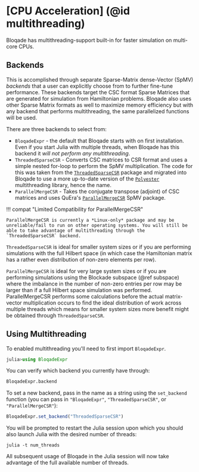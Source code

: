 # [CPU Acceleration] (@id multithreading)

Bloqade has multithreading-support built-in for faster simulation on multi-core CPUs.

## Backends

This is accomplished through separate Sparse-Matrix dense-Vector (SpMV) *backends* that a user can explicitly choose from to further fine-tune performance. These backends target the CSC format Sparse Matrices that are generated for simulation from Hamiltonian problems. Bloqade also uses other Sparse Matrix formats as well to maximize memory efficiency but with any backend that performs multithreading, the same parallelized functions will be used.

There are three backends to select from:

* `BloqadeExpr` - the default that Bloqade starts with on first installation. Even if you start Julia with multiple threads, when Bloqade has this backend it *will not perform any multithreading*.
* `ThreadedSparseCSR` - Converts CSC matrices to CSR format and uses a simple nested for-loop to perform the SpMV multiplication. The code for this was taken from the [`ThreadedSparseCSR`](https://github.com/BacAmorim/ThreadedSparseCSR.jl) package and migrated into Bloqade to use a more up-to-date version of the [`Polyester`](https://github.com/JuliaSIMD/Polyester.jl) multithreading library, hence the name.
* `ParallelMergeCSR` - Takes the conjugate transpose (adjoint) of CSC matrices and uses QuEra's [`ParallelMergeCSR`](https://github.com/QuEraComputing/ParallelMergeCSR.jl) SpMV package.

!!! compat "Limited Compatibility for ParallelMergeCSR"

    ParallelMergeCSR is currently a *Linux-only* package and may be unreliable/fail to run on other operating systems. You will still be able to take advantage of multithreading through the `ThreadedSparseCSR` backend.

`ThreadedSparseCSR` is ideal for smaller system sizes or if you are performing simulations with the full Hilbert space (in which case the Hamiltonian matrix has a rather even distribution of non-zero elements per row).

`ParallelMergeCSR` is ideal for very large system sizes or if you are performing simulations using the Blockade subspace (@ref subspace) where the imbalance in the number of non-zero entries per row may be larger than if a full Hilbert space simulation was performed. ParallelMergeCSR performs some calculations before the actual matrix-vector multiplication occurs to find the ideal distribution of work across multiple threads which means for smaller system sizes more benefit might be obtained through `ThreadedSparseCSR`.

## Using Multithreading

To enabled multithreading you'll need to first import `BloqadeExpr`.

```julia
julia>using BloqadeExpr
```

You can verify which backend you currently have through:

```julia
BloqadeExpr.backend
```

To set a new backend, pass in the name as a string using the `set_backend` function (you can pass in `"BloqadeExpr"`, `"ThreadedSparseCSR"`, or `"ParallelMergeCSR"`):

```julia
BloqadeExpr.set_backend("ThreadedSparseCSR")
```

You will be prompted to restart the Julia session upon which you should also launch Julia with the desired number of threads:

```
julia -t num_threads
```

All subsequent usage of Bloqade in the Julia session will now take advantage of the full available number of threads.